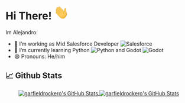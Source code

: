 <h1>Hi There! <img src="https://raw.githubusercontent.com/ABSphreak/ABSphreak/master/gifs/Hi.gif" width="40" /></h1>
  Im Alejandro:

- 🔭 I’m working as Mid Salesforce Developer <img src="https://upload.wikimedia.org/wikipedia/commons/f/f9/Salesforce.com_logo.svg" alt="Salesforce" width="20"/>
- 🌱 I’m currently learning Python <img src="https://upload.wikimedia.org/wikipedia/commons/c/c3/Python-logo-notext.svg" alt="Python" width="20"/> and  Godot <img src="https://upload.wikimedia.org/wikipedia/commons/6/6a/Godot_icon.svg" alt="Godot" width="20"/>
- 😄 Pronouns: He/him

## 📈 Github Stats
<div align="center">
  <a href="https://github.com/garfieldrockero/garfieldrockero">
  <img align="center" src="https://github-readme-stats.vercel.app/api?username=garfieldrockero&show_icons=true&line_height=27&count_private=true&title_color=ffffff&text_color=c9cacc&icon_color=2bbc8a&bg_color=1d1f21" alt="garfieldrockero's GitHub Stats" />
</a>
<a href="https://github.com/garfieldrockero/garfieldrockero">
  <img align="center" src="https://github-readme-stats.vercel.app/api/top-langs/?username=garfieldrockero&hide=java,html,tex&title_color=ffffff&text_color=c9cacc&icon_color=2bbc8a&bg_color=1d1f21&langs_count=3" alt="garfieldrockero's GitHub Stats" />
</a>
</div>
